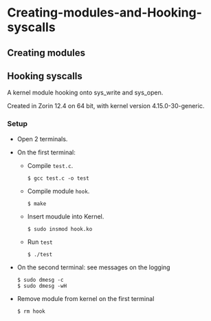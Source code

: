 # Creating-modules-and-Hooking-syscalls
## Creating modules
## Hooking syscalls
A kernel module hooking onto sys_write and sys_open.

Created in Zorin 12.4 on 64 bit, with kernel version 4.15.0-30-generic.
### Setup
- Open 2 terminals.
- On the first terminal:
  + Compile `test.c`.
  
    ```console
    $ gcc test.c -o test
    ```
    
  + Compile module `hook`.
  
    ```console
    $ make
    ```
    
  + Insert moudule into Kernel.
  
    ```console
    $ sudo insmod hook.ko
    ```
    
  + Run `test`
  
    ```console
    $ ./test
    ```
    
- On the second terminal: see messages on the logging

  ```console
  $ sudo dmesg -c
  $ sudo dmesg -wH
  ```
  
- Remove module from kernel on the first terminal

  ```console
  $ rm hook
  ```
